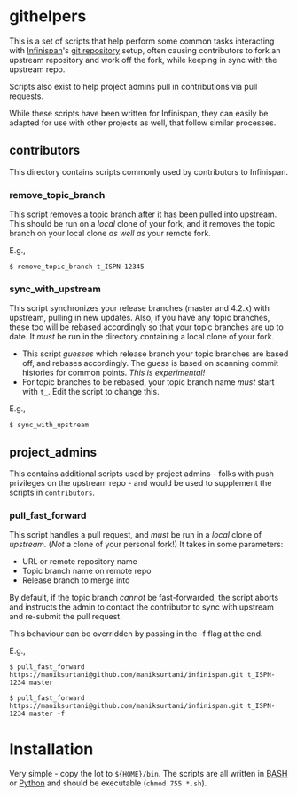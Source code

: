 # githelpers 

This is a set of scripts that help perform some common tasks
interacting with [Infinispan](http://www.infinispan.org)'s [git repository](http://github.com/infinispan/infinispan) setup, often
causing contributors to fork an upstream repository and work
off the fork, while keeping in sync with the upstream repo.

Scripts also exist to help project admins pull in contributions
via pull requests.

While these scripts have been written for Infinispan, they can
easily be adapted for use with other projects as well, that
follow similar processes.

## contributors

This directory contains scripts commonly used by contributors
to Infinispan.

### remove_topic_branch

This script removes a topic branch after it has been pulled into
upstream.  This should be run on a _local_ clone of your fork,
and it removes the topic branch on your local clone _as well as_
your remote fork.  

E.g.,

``$ remove_topic_branch t_ISPN-12345``

### sync_with_upstream

This script synchronizes your release branches (master and 4.2.x) 
with upstream, pulling in new updates.  Also, if you have any topic 
branches, these too will be rebased accordingly so that your topic
branches are up to date.  It _must_ be run in the directory containing
a local clone of your fork.

 * This script _guesses_ which release branch your topic branches
are based off, and rebases accordingly.  The guess is based on scanning
commit histories for common points.  _This is experimental!_
 * For topic branches to be rebased, your topic branch name _must_ start
 with ``t_``.  Edit the script to change this.
 
E.g.,

``$ sync_with_upstream``

## project_admins

This contains additional scripts used by project admins - folks
with push privileges on the upstream repo - and would be used
to supplement the scripts in ``contributors``.

### pull_fast_forward

This script handles a pull request, and _must_ be run in a _local_ clone of _upstream_.  (*Not* a clone of your personal fork!)  It takes in some parameters:

 * URL or remote repository name
 * Topic branch name on remote repo
 * Release branch to merge into
 
By default, if the topic branch _cannot_ be fast-forwarded, the script
aborts and instructs the admin to contact the contributor to 
sync with upstream and re-submit the pull request.

This behaviour can be overridden by passing in the -f flag at the end.

E.g.,

``$ pull_fast_forward https://maniksurtani@github.com/maniksurtani/infinispan.git t_ISPN-1234 master``

``$ pull_fast_forward https://maniksurtani@github.com/maniksurtani/infinispan.git t_ISPN-1234 master -f``

# Installation

Very simple - copy the lot to ``${HOME}/bin``.  The scripts are all 
written in [BASH][] or [Python][] and should 
be executable (``chmod 755 *.sh``).
 
[BASH]: http://en.wikipedia.org/wiki/Bash_(Unix_shell) "BASH"
[Python]: http://www.python.org "Python"
